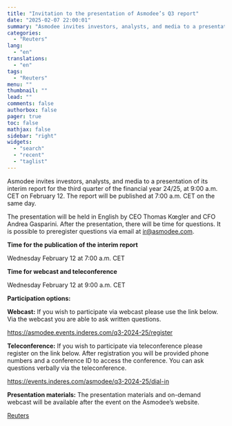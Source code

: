 ```yaml
---
title: "Invitation to the presentation of Asmodee’s Q3 report"
date: "2025-02-07 22:00:01"
summary: "Asmodee invites investors, analysts, and media to a presentation of its interim report for the third quarter of the financial year 24/25, at 9:00 a.m. CET on February 12. The report will be published at 7:00 a.m. CET on the same day.The presentation will be held in English by CEO..."
categories:
  - "Reuters"
lang:
  - "en"
translations:
  - "en"
tags:
  - "Reuters"
menu: ""
thumbnail: ""
lead: ""
comments: false
authorbox: false
pager: true
toc: false
mathjax: false
sidebar: "right"
widgets:
  - "search"
  - "recent"
  - "taglist"
---
```


Asmodee invites investors, analysts, and media to a presentation of its interim report for the third quarter of the financial year 24/25, at 9:00 a.m. CET on February 12. The report will be published at 7:00 a.m. CET on the same day.

The presentation will be held in English by CEO Thomas Kœgler and CFO Andrea Gasparini. After the presentation, there will be time for questions. It is possible to preregister questions via email at ir@asmodee.com.

**Time for the publication of the interim report**

Wednesday February 12 at 7:00 a.m. CET

**Time for webcast and teleconference**

Wednesday February 12 at 9:00 a.m. CET

**Participation options:**

**Webcast:** If you wish to participate via webcast please use the link below. Via the webcast you are able to ask written questions.

https://asmodee.events.inderes.com/q3-2024-25/register

**Teleconference:** If you wish to participate via teleconference please register on the link below. After registration you will be provided phone numbers and a conference ID to access the conference. You can ask questions verbally via the teleconference.

https://events.inderes.com/asmodee/q3-2024-25/dial-in

**Presentation materials:** The presentation materials and on-demand webcast will be available after the event on the Asmodee’s website.

[Reuters](https://www.tradingview.com/news/reuters.com,2025-02-07:newsml_MFNbwvrGc:0-invitation-to-the-presentation-of-asmodee-s-q3-report/)
